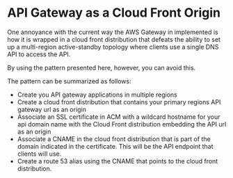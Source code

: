 # API Gateway as a Cloud Front Origin

One annoyance with the current way the AWS Gateway in implemented is how it is 
wrapped in a cloud front distribution that defeats the ability to set up a multi-region
active-standby topology where clients use a single DNS API to access the API.

By using the pattern presented here, however, you can avoid this.

The pattern can be summarized as follows:

* Create you API gateway applications in multiple regions
* Create a cloud front distribution that contains your primary regions
API gateway url as an origin
* Associate an SSL certificate in ACM with a wildcard hostname for your api domain
name with the Cloud Front distribution embedding the API url as an origin
* Associate a CNAME in the cloud front distribution that is part of the domain
indicated in the certificate. This will be the API endpoint that clients will use.
* Create a route 53 alias using the CNAME that points to the cloud front distribution.